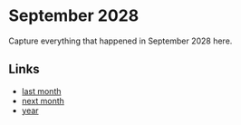 # September 2028

Capture everything that happened in September 2028 here.

## Links
- [last month](calendar/months/2028-08.md)
- [next month](calendar/months/2028-10.md)
- [year](calendar/years/2028.md)
